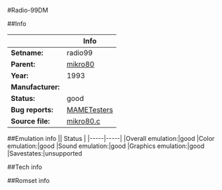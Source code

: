#Radio-99DM

##Info

||Info|
|-----|-----|
|**Setname:**|radio99
|**Parent:**|[mikro80](mikro80.md)
|**Year:**|1993
|**Manufacturer:**|<unknown>
|**Status:**|good
|**Bug reports:**|[MAMETesters](http://mametesters.org/view_all_set.php?type=1&temporary=y&search=mikro80.c)
|**Source file:**|[mikro80.c](https://github.com/mamedev/mame/blob/master/src/mess/drivers/mikro80.c)

##Emulation info
|| Status |
|-----|-----|
|Overall emulation:|good
|Color emulation:|good
|Sound emulation:|good
|Graphics emulation:|good
|Savestates:|unsupported

##Tech info

##Romset info

<!--- START OF EDITED COMMENT DO NOT TOUCH TEXT ABOVE-->
